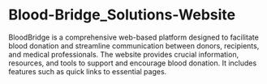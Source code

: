 # Blood-Bridge_Solutions-Website
BloodBridge is a comprehensive web-based platform designed to facilitate blood donation and streamline communication between donors, recipients, and medical professionals. The website provides crucial information, resources, and tools to support and encourage blood donation. It includes features such as quick links to essential pages.
